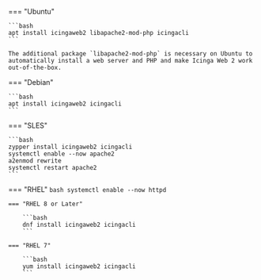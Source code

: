 === "Ubuntu"

    ```bash 
    apt install icingaweb2 libapache2-mod-php icingacli
    ```

    The additional package `libapache2-mod-php` is necessary on Ubuntu to automatically install a web server and PHP and make Icinga Web 2 work out-of-the-box.

=== "Debian"

    ```bash 
    apt install icingaweb2 icingacli
    ```

=== "SLES"

    ```bash
    zypper install icingaweb2 icingacli
    systemctl enable --now apache2
    a2enmod rewrite
    systemctl restart apache2
    ```

=== "RHEL"
    ```bash
    systemctl enable --now httpd
    ```

    === "RHEL 8 or Later"

        ```bash
        dnf install icingaweb2 icingacli
        ```

    === "RHEL 7"

        ```bash
        yum install icingaweb2 icingacli
        ```
        